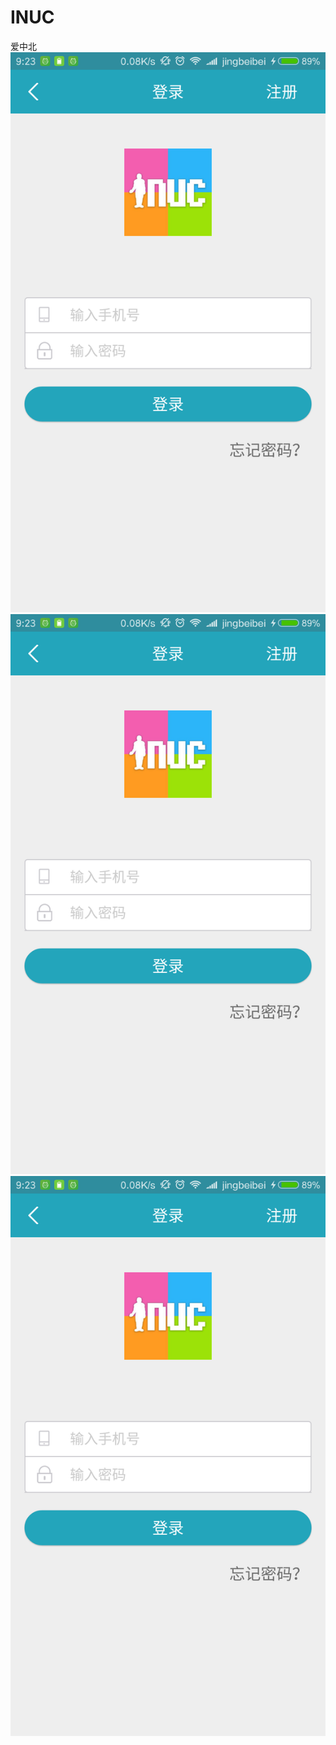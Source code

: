 # INUC
爱中北
![1](https://github.com/jingbeibei/JS/blob/master/image/Screenshot_2016-10-29-09-23-41-798_com.inuc.inuc(1).png?raw=true)
![2](https://github.com/jingbeibei/JS/blob/master/image/Screenshot_2016-10-29-09-23-41-798_com.inuc.inuc(1).png?raw=true)
![3](https://github.com/jingbeibei/JS/blob/master/image/Screenshot_2016-10-29-09-23-41-798_com.inuc.inuc(1).png?raw=true)
